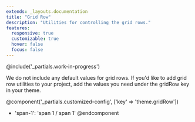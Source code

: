 ```yaml
---
extends: _layouts.documentation
title: "Grid Row"
description: "Utilities for controlling the grid rows."
features:
  responsive: true
  customizable: true
  hover: false
  focus: false
---
```


@include('_partials.work-in-progress')

We do not include any default values for grid rows. If you'd like to add grid row utilities to your project, add the values you need under the gridRow key in your theme.

@component('_partials.customized-config', ['key' => 'theme.gridRow'])
+ 'span-1': 'span 1 / span 1'
@endcomponent

